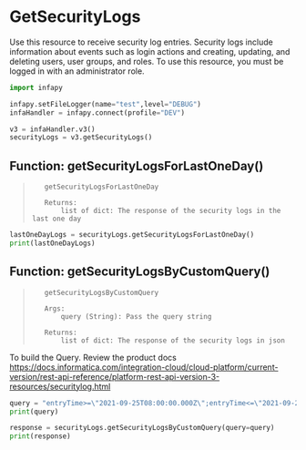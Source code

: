# GetSecurityLogs

Use this resource to receive security log entries. Security logs include information about events such as login actions and creating, updating, and deleting users, user groups, and roles. To use this resource, you must be logged in with an administrator role.


```python
import infapy

infapy.setFileLogger(name="test",level="DEBUG")
infaHandler = infapy.connect(profile="DEV")

v3 = infaHandler.v3()
securityLogs = v3.getSecurityLogs()
```

## Function: getSecurityLogsForLastOneDay()

>        getSecurityLogsForLastOneDay
>
>        Returns:
>            list of dict: The response of the security logs in the last one day


```python
lastOneDayLogs = securityLogs.getSecurityLogsForLastOneDay()
print(lastOneDayLogs)
```

   
    

## Function: getSecurityLogsByCustomQuery()

>        getSecurityLogsByCustomQuery
>
>        Args:
>            query (String): Pass the query string
>
>        Returns:
>            list of dict: The response of the security logs in json

To build the Query. Review the product docs
https://docs.informatica.com/integration-cloud/cloud-platform/current-version/rest-api-reference/platform-rest-api-version-3-resources/securitylog.html


```python
query = "entryTime>=\"2021-09-25T08:00:00.000Z\";entryTime<=\"2021-09-26T17:00:00.000Z\""
print(query)

response = securityLogs.getSecurityLogsByCustomQuery(query=query)
print(response)
```

    
